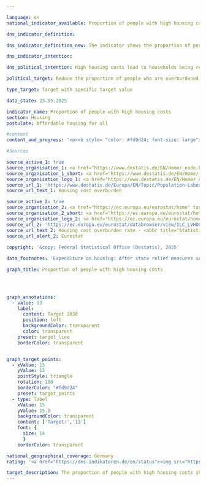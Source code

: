 ```yaml
---

language: en        
national_indicator_available: Proportion of people with high housing costs        

dns_indicator_definition:         

dns_indicator_definition_new: The indicator shows the proportion of people living in households (in %) that spend more than 40% of their disposable household income on housing. Expenditure on housing includes net rent, ancillary costs, energy costs and expenditure on water supply and, in the case of residential property, value-preserving investments and interest payments on loans; after state relief measures such as housing benefit or comparable social benefits (<abbr title="for example" tabindex="0">e.g.</abbr> benefits for accommodation and heating under the basic income support scheme).        

dns_indicator_intention:         

dns_political_intention: High housing costs lead to households being restricted in their other consumption decisions. Expenditure on housing of more than 40% of disposable household income is regarded as an overload.        

political_target: Reduce the proportion of people who are overburdened by housing costs to 13% by 2030        

type_target: Target with specific target value        

data_state: 23.05.2025        

indicator_name: Proportion of people with high housing costs        
section: Housing        
postulate: Affordable housing for all        

#content         
content_and_progress: '<p><b style= "color: #fd9d24; font-size: large">11.3.a Proportion of people with high housing costs</b><br><br>The indicator relates housing expenditure to the disposable income of a household. If a household receives housing benefit or similar social transfers&nbsp;–&nbsp;such as accommodation and heating allowances under the basic income support system&nbsp;–&nbsp;these are included in the calculation of the indicator. In this case, the benefits are not added to the income, but instead deducted from the housing costs. As a result, the housing cost burden for households reliant on housing-related social transfers is reduced&nbsp;–&nbsp;potentially to the point of complete relief.<br><br>The purchase of owner-occupied property and expenditure on value-enhancing measures are not considered part of housing expenditure. However, clearly distinguishing these from value-preserving costs&nbsp;–&nbsp;which are included in the housing cost definition&nbsp;–&nbsp;is not always possible. These classification issues should be taken into account when interpreting the results. Moreover, the indicator does not account for additional location-based costs. For example, commuting expenses between place of residence and workplace are excluded&nbsp;–&nbsp;even if housing costs fall below the 40% threshold only because a longer commute is accepted in return.<br><br>Due to the fixed threshold of <i>40% of disposable household income</i>, the indicator does not provide information on average housing costs. If many cases cluster around this threshold, even minor shifts in the ratio of income to housing expenditure over time can lead to significant changes in the indicator.<br><br>Data on housing cost overburden come from the <abbr title="European Union" tabindex="0">EU</abbr>-wide harmonised annual Statistics on Income and Living Conditions (<abbr title="EU Statistics on Income and Living Conditions" tabindex="0">EU-SILC</abbr>). In the 2020&nbsp;survey year, <abbr title="EU Statistics on Income and Living Conditions" tabindex="0">EU-SILC</abbr> was integrated into the microcensus as a sub-sample in response to increasing demands for timely data and more detailed regional results, alongside substantial methodological adjustments. As a result, data from 2020&nbsp;onwards are not comparable with previous years.<br><br>The questions used to collect data on housing expenditure were revised in 2023&nbsp;for owner-occupier households. From the 2023&nbsp;survey year, a new question was introduced that specifically asks about spending on mortgage interest, as well as regular maintenance and value-preserving repair works. This adjustment appears to have led to more households reporting such expenses as intended.<br><br>For the indicator&nbsp;–&nbsp;which includes both owner-occupier and tenant households&nbsp;–&nbsp;this means that part of the observed increase in the share of affected owner-occupier households may be attributed to improved measurement of housing costs since 2023. A direct comparison with earlier results is therefore only partially possible.<br><br>Overall, the indicator developed in the direction of the politically defined target value of 13% until 2019: after an initial increase, the proportion fell from 14.5% in 2010&nbsp;to 13.9% in 2019. Since 2020, values have remained significantly lower than in previous years. In 2024, the figure stood at 12.0%. However, comparisons with values prior to 2020&nbsp;are not meaningful due to the aforementioned methodological changes in data collection and processing.<br><br>The indicator offers only limited insight into actual housing conditions and available income, as the chosen method of calculation can lead to high-income households with substantial housing expenditure also being classified as overburdened. Nevertheless, the data clearly show that people at risk of poverty&nbsp;–&nbsp;defined as those with less than 60% of the median equivalised income&nbsp;–&nbsp;are particularly affected by housing cost overburden. In this group, the proportion of overburdened individuals remained persistently high between 2010&nbsp;(42.2%) and 2024&nbsp;(37.5%). In contrast, the figures for people not at risk of poverty were significantly lower (2010: 9.4%, 2024: 7.3%). In both groups, developments over time mirrored the trend observed at the overall population level.</p>'                

#Sources        

source_active_1: true
source_organisation_1: <a href="https://www.destatis.de/EN/Home/_node.html" target="_blank">Federal Statistical Office</a>
source_organisation_1_short: <a href="https://www.destatis.de/EN/Home/_node.html" target="_blank">Federal Statistical Office</a>
source_organisation_logo_1: <a href="https://www.destatis.de/EN/Home/_node.html" target="_blank"><img src="https://dns-indikatoren.de/public/OrgImgEn/destatis.png" alt="Federal Statistical Office" title=" Click here to visit the homepage of the organizationFederal Statistical Office" style="height:60px; width:148px; border:transparent"/></a>
source_url_1: 'https://www.destatis.de/Europa/EN/Topic/Population-Labour-Social-Issues/Social-issues-living-conditions/_node.html;jsessionid=B340DD00C6EEDC7477B2AD2B54E4BC40.live731#587120'
source_url_text_1: Housing cost overburden

source_active_2: true
source_organisation_2: <a href="https://ec.europa.eu/eurostat/home" target="_blank" onclick="return confirm_alert('Eurostat', 'En')">Statistical Office of the European Union</a>
source_organisation_2_short: <a href="https://ec.europa.eu/eurostat/home" target="_blank" onclick="return confirm_alert('Eurostat', 'En')">Statistical Office of the European Union</a>
source_organisation_logo_2: <a href="https://ec.europa.eu/eurostat/home" target="_blank" onclick="return confirm_alert('Eurostat', 'En')"><img src="https://dns-indikatoren.de/public/OrgImgEn/eurostat.png" alt="Statistical Office of the European Union" title=" Click here to visit the homepage of the organizationStatistical Office of the European Union" style="height:60px; width:148px; border:transparent"/></a>
source_url_2: 'https://ec.europa.eu/eurostat/databrowser/view/ILC_LVHO07A/default/table?category=livcon.ilc.ilc_lv.ilc_lvho.ilc_lvho_hc'
source_url_text_2: Housing cost overburden rate - <abbr title="Statistical Office of the European Union" tabindex="0">Eurostat</abbr> table [ilc_lvho07a ]
source_url_alert_2: Eurostat
        
copyright: '&copy; Federal Statistical Office (Destatis), 2025'        

data_footnotes: 'Expenditure on housing: After state relief measures such as housing benefit or comparable social benefits (<abbr title="for example" tabindex="0">e.g.</abbr> benefits for accommodation and heating under basic income support).<br>• The <i>Life in Europe</i> survey (<abbr title="EU Statistics on Income and Living Conditions" tabindex="0">EU-SILC</abbr>), which had previously been conducted separately, was integrated into the microcensus as a sub-sample in 2020. Due to the change from a voluntary survey to a survey requiring information in part, combined with a new sample composition, it is not possible to compare the data of the survey year 2020&nbsp;with previous years (break in time series).<br>• The questions on housing costs for home owners have changed in 2023. A comparison of the data for the 2023&nbsp;survey year is therefore only possible to a limited extend (break in time series).<br>• 2022&nbsp;and 2023&nbsp;revised data.'        

graph_title: Proportion of people with high housing costs        

        


graph_annotations:
  - value: 13
    label:
      content: Target 2030
      position: left
      backgroundColor: transparent
      color: transparent
    preset: target_line
    borderColor: transparent        


graph_target_points:
  - xValue: 15
    yValue: 13
    pointStyle: triangle
    rotation: 180
    borderColor: "#fd9d24"
    preset: target_points
  - type: label
    xValue: 15
    yValue: 15.0
    backgroundColor: transparent
    content: ['Target:','13']
    font: {
      size: 14
      }
    borderColor: transparent                

national_geographical_coverage: Germany        
rating: '<a href="https://dns-indikatoren.de/en/status"><img src="https://sdg-indikatoren.de/public/Wettersymbole/Leicht bewölkt.png" title="If the development from 2024 had continued, the target had been missed by at least 5&nbsp;documentat%, but by a maximum of 20&nbsp;% of the difference between the target value and the value at that time." alt="Weathersymbol: Clouded sun"/></a>'        

target_description: The proportion of people with high housing costs should be reduced to a maximum of 13% by 2030.<br><br><br>• For indicator 11.3.a, due to methodological changes in the survey design, values from 2020&nbsp;to 2024&nbsp;are considered. Over the past five years, the indicator has remained below the politically defined target of 13%, meaning the target was achieved. However, as the average trend over this period does not move in the desired direction, indicator 11.3.a is assessed as <b>slightly cloudy</b> for 2024.        
---
```


